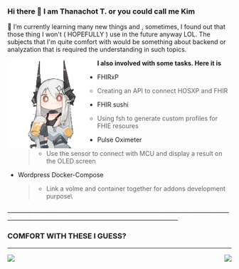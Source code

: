 ### Hi there 👋 I am Thanachot T. or you could call me Kim

🌱 I’m currently learning many new things and , sometimes, I found out that those thing I won't ( HOPEFULLY ) use in the future anyway LOL. 
The subjects that I'm quite comfort with would be something about backend or analyzation that is required the understanding in such topics. 

**I also involved with some tasks. Here it is**                                                <img align="left" src="img/mini_mudrock.gif">
  * FHIRxP 
    > * Creating an API to connect HOSXP and FHIR
  * FHIR sushi
    > * Using fsh to generate custom profiles for FHIE resoures                                  
  * Pulse Oximeter
    > * Use the sensor to connect with MCU and display a result on the OLED screen
  * Wordpress Docker-Compose
    > * Link a volme and container together for addons development purpose\
  
  





\__________________________________________________________________________________________________________________________________________

### COMFORT WITH THESE I GUESS?
__________________________________________________________________________________________________________________________________________

<img src="https://github-readme-stats.vercel.app/api?username=kimmchii&theme=radical&layout=compact" />    
<img align="right" src="https://github-readme-stats.vercel.app/api/top-langs/?username=kimmchii&theme=radical&layout=compact" />

<!--
**kimmchii/kimmchii** is a ✨ _special_ ✨ repository because its `README.md` (this file) appears on your GitHub profile.

Here are some ideas to get you started:

- 🔭 I’m currently working on ...
- 🌱 I’m currently learning ...
- 👯 I’m looking to collaborate on ...
- 🤔 I’m looking for help with ...
- 💬 Ask me about ...
- 📫 How to reach me: ...
- 😄 Pronouns: ...
- ⚡ Fun fact: ...
-->
